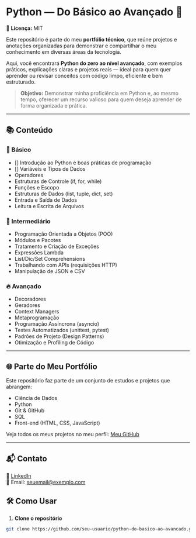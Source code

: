 # Python — Do Básico ao Avançado 🐍
📄 **Licença:** MIT  

Este repositório é parte do meu **portfólio técnico**, que reúne projetos e anotações organizadas para demonstrar e compartilhar o meu conhecimento em diversas áreas da tecnologia.  

Aqui, você encontrará **Python do zero ao nível avançado**, com exemplos práticos, explicações claras e projetos reais — ideal para quem quer aprender ou revisar conceitos com código limpo, eficiente e bem estruturado.

> **Objetivo:** Demonstrar minha proficiência em Python e, ao mesmo tempo, oferecer um recurso valioso para quem deseja aprender de forma organizada e prática.

---

## 📚 Conteúdo

### 🏁 Básico
- [] Introdução ao Python e boas práticas de programação
- [] Variáveis e Tipos de Dados
- Operadores
- Estruturas de Controle (if, for, while)
- Funções e Escopo
- Estruturas de Dados (list, tuple, dict, set)
- Entrada e Saída de Dados
- Leitura e Escrita de Arquivos

### 🚀 Intermediário
- Programação Orientada a Objetos (POO)
- Módulos e Pacotes
- Tratamento e Criação de Exceções
- Expressões Lambda
- List/Dic/Set Comprehensions
- Trabalhando com APIs (requisições HTTP)
- Manipulação de JSON e CSV

### 🔥 Avançado
- Decoradores
- Geradores
- Context Managers
- Metaprogramação
- Programação Assíncrona (asyncio)
- Testes Automatizados (unittest, pytest)
- Padrões de Projeto (Design Patterns)
- Otimização e Profiling de Código

---


## 🌐 Parte do Meu Portfólio

Este repositório faz parte de um conjunto de estudos e projetos que abrangem:

- Ciência de Dados
- Python
- Git & GitHub
- SQL
- Front-end (HTML, CSS, JavaScript)


Veja todos os meus projetos no meu perfil: [Meu GitHub](https://github.com/seu-usuario)

---

## 📬 Contato

💼 [LinkedIn](https://www.linkedin.com/in/seu-perfil)  
📧 Email: seuemail@exemplo.com

## 🛠️ Como Usar

1. **Clone o repositório**

```bash
git clone https://github.com/seu-usuario/python-do-basico-ao-avancado.git


